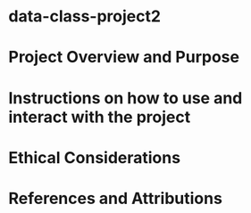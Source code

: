 # data-class-project2

# Project Overview and Purpose

# Instructions on how to use and interact with the project

# Ethical Considerations

# References and Attributions
